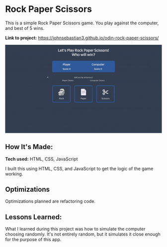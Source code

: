 # Rock Paper Scissors
This is a simple Rock Paper Scissors game. You play against the computer, and best of 5 wins.

**Link to project:** https://johnsebastian3.github.io/odin-rock-paper-scissors/

![alt tag](rpsgif.gif)

## How It's Made:

**Tech used:** HTML, CSS, JavaScript

I built this using HTML, CSS, and JavaScript to get the logic of the game working.

## Optimizations

Optimizations planned are refactoring code.

## Lessons Learned:

What I learned during this project was how to simulate the computer choosing randomly. It's not entirely random, but it simulates it close enough for the purpose of this app. 


